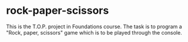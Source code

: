 # rock-paper-scissors
This is the T.O.P. project in Foundations course. The task is to program a "Rock, paper, scissors" game which is to be played through the console.

